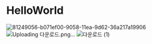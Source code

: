 # HelloWorld
![81249056-b071ef00-9058-11ea-9d62-36a217a19906](https://user-images.githubusercontent.com/100768412/172884325-86723971-b4d0-49cb-b54d-dc385e906507.png)
![Uploading 다운로드.png…]()
![다운로드 (1)](https://user-images.githubusercontent.com/100768412/173238174-4773df23-5125-41f8-835a-6eea607e8596.png)
